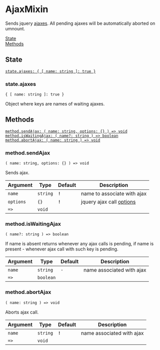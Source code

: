 # AjaxMixin

Sends jquery [ajaxes](https://api.jquery.com/jQuery.ajax/). All pending ajaxes will be automatically aborted on umnount.  

[State](#state)  
[Methods](#methods)  


## State

[`state.ajaxes: { [ name: string ]: true }`](#stateajaxes)  


### state.ajaxes

`{ [ name: string ]: true }`

Object where keys are names of waiting ajaxes.


## Methods

[`method.sendAjax: ( name: string, options: {} ) => void`](#methodsendajax)  
[`method.isWaitingAjax: ( name?: string ) => boolean`](#methodiswaitingajax)  
[`method.abortAjax: ( name: string ) => void`](#methodabortajax)  


### method.sendAjax

`( name: string, options: {} ) => void`

Sends ajax.  

| Argument  | Type     | Default | Description                                                                          |
| --------- | -------- | ------- | ------------------------------------------------------------------------------------ |
| `name`    | `string` | **`!`** | name to associate with ajax                                                          |
| `options` | `{}`     | **`!`** | jquery ajax call [options](https://api.jquery.com/jQuery.ajax/#jQuery-ajax-settings) |
| `=>`      | `void`   |         |                                                                                      |


### method.isWaitingAjax

`( name?: string ) => boolean`

If name is absent returns whenever any ajax calls is pending, if name is present - whenever ajax call with such key is pending.  

| Argument | Type      | Default | Description               |
| -------- | --------- | ------- | ------------------------- |
| `name`   | `string`  | `-`     | name associated with ajax |
| `=>`     | `boolean` |         |                           |


### method.abortAjax

`( name: string ) => void`

Aborts ajax call.  

| Argument | Type     | Default | Description               |
| -------- | -------- | ------- | ------------------------- |
| `name`   | `string` | **`!`** | name associated with ajax |
| `=>`     | `void`   |         |                           |
